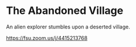 # The Abandoned Village

An alien explorer stumbles upon a deserted village.

https://fsu.zoom.us/j/4415213768
